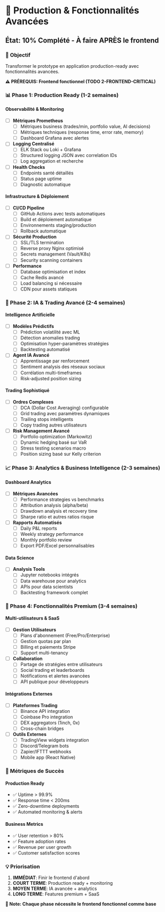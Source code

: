 # 🚀 Production & Fonctionnalités Avancées

## État: 10% Complété - À faire APRÈS le frontend

### 🎯 Objectif
Transformer le prototype en application production-ready avec fonctionnalités avancées.

**⚠️ PRÉREQUIS: Frontend fonctionnel (TODO 2-FRONTEND-CRITICAL)**

### 📊 Phase 1: Production Ready (1-2 semaines)

#### Observabilité & Monitoring
- [ ] **Métriques Prometheus**
  - [ ] Métriques business (trades/min, portfolio value, AI decisions)
  - [ ] Métriques techniques (response time, error rate, memory)
  - [ ] Dashboard Grafana avec alertes

- [ ] **Logging Centralisé**
  - [ ] ELK Stack ou Loki + Grafana
  - [ ] Structured logging JSON avec correlation IDs
  - [ ] Log aggregation et recherche

- [ ] **Health Checks**
  - [ ] Endpoints santé détaillés
  - [ ] Status page uptime
  - [ ] Diagnostic automatique

#### Infrastructure & Déploiement
- [ ] **CI/CD Pipeline**
  - [ ] GitHub Actions avec tests automatiques
  - [ ] Build et déploiement automatique
  - [ ] Environnements staging/production
  - [ ] Rollback automatique

- [ ] **Sécurité Production**
  - [ ] SSL/TLS termination
  - [ ] Reverse proxy Nginx optimisé
  - [ ] Secrets management (Vault/K8s)
  - [ ] Security scanning containers

- [ ] **Performance**
  - [ ] Database optimisation et index
  - [ ] Cache Redis avancé
  - [ ] Load balancing si nécessaire
  - [ ] CDN pour assets statiques

### 🧠 Phase 2: IA & Trading Avancé (2-4 semaines)

#### Intelligence Artificielle
- [ ] **Modèles Prédictifs**
  - [ ] Prédiction volatilité avec ML
  - [ ] Détection anomalies trading
  - [ ] Optimisation hyper-paramètres stratégies
  - [ ] Backtesting automatisé

- [ ] **Agent IA Avancé**
  - [ ] Apprentissage par renforcement
  - [ ] Sentiment analysis des réseaux sociaux
  - [ ] Corrélation multi-timeframes
  - [ ] Risk-adjusted position sizing

#### Trading Sophistiqué
- [ ] **Ordres Complexes**
  - [ ] DCA (Dollar Cost Averaging) configurable
  - [ ] Grid trading avec paramètres dynamiques
  - [ ] Trailing stops intelligents
  - [ ] Copy trading autres utilisateurs

- [ ] **Risk Management Avancé**
  - [ ] Portfolio optimization (Markowitz)
  - [ ] Dynamic hedging basé sur VaR
  - [ ] Stress testing scenarios macro
  - [ ] Position sizing basé sur Kelly criterion

### 📈 Phase 3: Analytics & Business Intelligence (2-3 semaines)

#### Dashboard Analytics
- [ ] **Métriques Avancées**
  - [ ] Performance strategies vs benchmarks
  - [ ] Attribution analysis (alpha/beta)
  - [ ] Drawdown analysis et recovery time
  - [ ] Sharpe ratio et autres ratios risque

- [ ] **Rapports Automatisés**
  - [ ] Daily P&L reports
  - [ ] Weekly strategy performance
  - [ ] Monthly portfolio review
  - [ ] Export PDF/Excel personnalisables

#### Data Science
- [ ] **Analysis Tools**
  - [ ] Jupyter notebooks intégrés
  - [ ] Data warehouse pour analytics
  - [ ] APIs pour data scientists
  - [ ] Backtesting framework complet

### 🌟 Phase 4: Fonctionnalités Premium (3-4 semaines)

#### Multi-utilisateurs & SaaS
- [ ] **Gestion Utilisateurs**
  - [ ] Plans d'abonnement (Free/Pro/Enterprise)
  - [ ] Gestion quotas par plan
  - [ ] Billing et paiements Stripe
  - [ ] Support multi-tenancy

- [ ] **Collaboration**
  - [ ] Partage de stratégies entre utilisateurs
  - [ ] Social trading et leaderboards  
  - [ ] Notifications et alertes avancées
  - [ ] API publique pour développeurs

#### Intégrations Externes
- [ ] **Plateformes Trading**
  - [ ] Binance API integration
  - [ ] Coinbase Pro integration
  - [ ] DEX aggregators (1inch, 0x)
  - [ ] Cross-chain bridges

- [ ] **Outils Externes**
  - [ ] TradingView widgets integration
  - [ ] Discord/Telegram bots
  - [ ] Zapier/IFTTT webhooks
  - [ ] Mobile app (React Native)

### 🎯 Métriques de Succès

#### Production Ready
- ✅ Uptime > 99.9%
- ✅ Response time < 200ms
- ✅ Zero-downtime deployments
- ✅ Automated monitoring & alerts

#### Business Metrics
- ✅ User retention > 80%
- ✅ Feature adoption rates
- ✅ Revenue per user growth
- ✅ Customer satisfaction scores

### 💡 Priorisation

1. **IMMÉDIAT**: Finir le frontend d'abord
2. **COURT TERME**: Production ready + monitoring
3. **MOYEN TERME**: IA avancée + analytics  
4. **LONG TERME**: Features premium + SaaS

**📌 Note: Chaque phase nécessite le frontend fonctionnel comme base** 